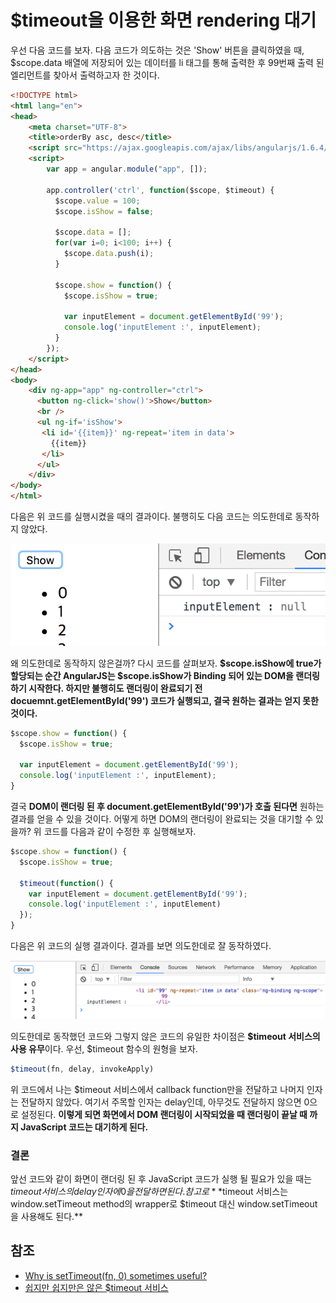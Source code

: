 # $timeout을 이용한 화면 rendering 대기

우선 다음 코드를 보자. 다음 코드가 의도하는 것은 'Show' 버튼을 클릭하였을 때, $scope.data 배열에 저장되어 있는 데이터를 li 태그를 통해 출력한 후 99번째 출력 된 엘리먼트를 찾아서 출력하고자 한 것이다.  

```html
<!DOCTYPE html>
<html lang="en">
<head>
    <meta charset="UTF-8">
    <title>orderBy asc, desc</title>
    <script src="https://ajax.googleapis.com/ajax/libs/angularjs/1.6.4/angular.min.js"></script>
    <script>
        var app = angular.module("app", []);

        app.controller('ctrl', function($scope, $timeout) {
          $scope.value = 100;
          $scope.isShow = false;

          $scope.data = [];
          for(var i=0; i<100; i++) {
            $scope.data.push(i);
          }

          $scope.show = function() {
            $scope.isShow = true;

            var inputElement = document.getElementById('99');
            console.log('inputElement :', inputElement);
          }
        });
    </script>
</head>
<body>
    <div ng-app="app" ng-controller="ctrl">
      <button ng-click='show()'>Show</button>
      <br />
      <ul ng-if='isShow'>
       <li id='{{item}}' ng-repeat='item in data'>
         {{item}}
       </li>
      </ul>
    </div>
</body>
</html>
```

다음은 위 코드를 실행시켰을 때의 결과이다. 불행히도 다음 코드는 의도한데로 동작하지 않았다.

![fail](./fail.png)

왜 의도한데로 동작하지 않은걸까? 다시 코드를 살펴보자. **$scope.isShow에 true가 할당되는 순간 AngularJS는 $scope.isShow가 Binding 되어 있는 DOM을 랜더링하기 시작한다. 하지만 불행히도 랜더링이 완료되기 전 docuemnt.getElementById('99') 코드가 실행되고, 결국 원하는 결과는 얻지 못한것이다.**

```javascript
$scope.show = function() {
  $scope.isShow = true;

  var inputElement = document.getElementById('99');
  console.log('inputElement :', inputElement);
}
```

결국 **DOM이 랜더링 된 후 document.getElementById('99')가 호출 된다면** 원하는 결과를 얻을 수 있을 것이다. 어떻게 하면 DOM의 랜더링이 완료되는 것을 대기할 수 있을까? 위 코드를 다음과 같이 수정한 후 실행해보자.

```javascript
$scope.show = function() {
  $scope.isShow = true;

  $timeout(function() {
    var inputElement = document.getElementById('99');
    console.log('inputElement :', inputElement)
  });
}
```

다음은 위 코드의 실행 결과이다. 결과를 보면 의도한데로 잘 동작하였다.  

![success](./success.png)

의도한데로 동작했던 코드와 그렇지 않은 코드의 유일한 차이점은 **$timeout 서비스의 사용 유무**이다.
우선, $timeout 함수의 원형을 보자.  

```javascript
$timeout(fn, delay, invokeApply)
```

위 코드에서 나는 $timeout 서비스에서 callback function만을 전달하고 나머지 인자는 전달하지 않았다. 여기서 주목할 인자는 delay인데, 아무것도 전달하지 않으면 0으로 설정된다. **이렇게 되면 화면에서 DOM 랜더링이 시작되었을 때 랜더링이 끝날 때 까지 JavaScript 코드는 대기하게 된다.**

### 결론

앞선 코드와 같이 화면이 랜더링 된 후 JavaScript 코드가 실행 될 필요가 있을 때는 $timeout 서비스의 delay 인자에 0을 전달하면 된다.
참고로 **$timeout 서비스는 window.setTimeout method의 wrapper로 $timeout 대신 window.setTimeout을 사용해도 된다.**

## 참조

* [Why is setTimeout(fn, 0) sometimes useful?](https://stackoverflow.com/questions/779379/why-is-settimeoutfn-0-sometimes-useful#comment14183689_779785)
* [쉽지만 쉽지만은 않은 $timeout 서비스](http://programmingsummaries.tistory.com/348)
